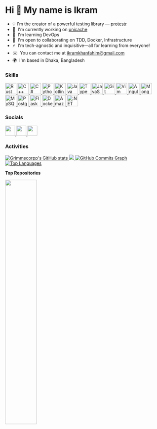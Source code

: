 Hi 👋 My name is Ikram
======================

*   💡  I'm the creator of a powerful testing library — [protestr](http://https://github.com/Grimmscorpp/unicache)
*   🚀  I'm currently working on [unicache](http://https://github.com/Grimmscorpp/unicache)
*   🧠  I'm learning DevOps
*   🤝  I'm open to collaborating on TDD, Docker, Infrastructure
*   ⚡  I'm tech-agnostic and inquisitive—all for learning from everyone!
*   ✉️  You can contact me at [ikramkhanfahim@gmail.com](mailto:ikramkhanfahim@gmail.com)
*   🌍  I'm based in Dhaka, Bangladesh

### Skills 

<p align="left">
  <a href="https://www.rust-lang.org/" target="_blank" rel="noreferrer">
    <img src="https://raw.githubusercontent.com/danielcranney/readme-generator/main/public/icons/skills/rust-colored.svg" width="36" height="36" alt="Rust" />
  </a>
  <a href="https://docs.microsoft.com/en-us/cpp/?view=msvc-170" target="_blank" rel="noreferrer">
    <img src="https://raw.githubusercontent.com/danielcranney/readme-generator/main/public/icons/skills/cplusplus-colored.svg" width="36" height="36" alt="C++" />
  </a>
  <a href="https://docs.microsoft.com/en-us/dotnet/csharp/" target="_blank" rel="noreferrer">
    <img src="https://raw.githubusercontent.com/danielcranney/readme-generator/main/public/icons/skills/csharp-colored.svg" width="36" height="36" alt="C#" />
  </a>
  <a href="https://www.python.org/" target="_blank" rel="noreferrer">
    <img src="https://raw.githubusercontent.com/danielcranney/readme-generator/main/public/icons/skills/python-colored.svg" width="36" height="36" alt="Python" />
  </a>
  <a href="https://kotlinlang.org/" target="_blank" rel="noreferrer">
    <img src="https://raw.githubusercontent.com/danielcranney/readme-generator/main/public/icons/skills/kotlin-colored.svg" width="36" height="36" alt="Kotlin" />
  </a>
  <a href="https://www.oracle.com/java/" target="_blank" rel="noreferrer">
    <img src="https://raw.githubusercontent.com/danielcranney/readme-generator/main/public/icons/skills/java-colored.svg" width="36" height="36" alt="Java" />
  </a>
  <a href="https://www.typescriptlang.org/" target="_blank" rel="noreferrer">
    <img src="https://raw.githubusercontent.com/danielcranney/readme-generator/main/public/icons/skills/typescript-colored.svg" width="36" height="36" alt="TypeScript" />
  </a>
  <a href="https://developer.mozilla.org/en-US/docs/Web/JavaScript" target="_blank" rel="noreferrer">
    <img src="https://raw.githubusercontent.com/danielcranney/readme-generator/main/public/icons/skills/javascript-colored.svg" width="36" height="36" alt="JavaScript" />
  </a>
  <a href="https://git-scm.com/" target="_blank" rel="noreferrer">
    <img src="https://raw.githubusercontent.com/danielcranney/readme-generator/main/public/icons/skills/git-colored.svg" width="36" height="36" alt="Git" />
  </a>
  <a href="https://www.vim.org/" target="_blank" rel="noreferrer">
    <img src="https://raw.githubusercontent.com/danielcranney/readme-generator/main/public/icons/skills/vim.svg" width="36" height="36" alt="Vim" />
  </a>
  <a href="https://angular.io/" target="_blank" rel="noreferrer">
    <img src="https://raw.githubusercontent.com/danielcranney/readme-generator/main/public/icons/skills/angularjs-colored.svg" width="36" height="36" alt="Angular" />
  </a>
  <a href="https://www.mongodb.com/" target="_blank" rel="noreferrer">
    <img src="https://raw.githubusercontent.com/danielcranney/readme-generator/main/public/icons/skills/mongodb-colored.svg" width="36" height="36" alt="MongoDB" />
  </a>
  <a href="https://www.mysql.com/" target="_blank" rel="noreferrer">
    <img src="https://raw.githubusercontent.com/danielcranney/readme-generator/main/public/icons/skills/mysql-colored.svg" width="36" height="36" alt="MySQL" />
  </a>
  <a href="https://www.postgresql.org/" target="_blank" rel="noreferrer">
    <img src="https://raw.githubusercontent.com/danielcranney/readme-generator/main/public/icons/skills/postgresql-colored.svg" width="36" height="36" alt="PostgreSQL" />
  </a>
  <a href="https://flask.palletsprojects.com/en/2.0.x/" target="_blank" rel="noreferrer">
    <img src="https://raw.githubusercontent.com/danielcranney/readme-generator/main/public/icons/skills/flask-colored.svg" width="36" height="36" alt="Flask" />
  </a>
  <a href="https://www.docker.com/" target="_blank" rel="noreferrer">
    <img src="https://raw.githubusercontent.com/danielcranney/readme-generator/main/public/icons/skills/docker-colored.svg" width="36" height="36" alt="Docker" />
  </a>
  <a href="https://aws.amazon.com" target="_blank" rel="noreferrer">
    <img src="https://raw.githubusercontent.com/danielcranney/readme-generator/main/public/icons/skills/aws-colored.svg" width="36" height="36" alt="Amazon Web Services" />
  </a>
  <a href="https://dotnet.microsoft.com/en-us/" target="_blank" rel="noreferrer">
    <img src="https://raw.githubusercontent.com/danielcranney/readme-generator/main/public/icons/skills/dot-net-colored.svg" width="36" height="36" alt=".NET" />
  </a>
</p>
                    
### Socials  

<p align="left">
  <a href="https://www.github.com/Grimmscorpp" target="_blank" rel="noreferrer">
    <picture>
      <source media="(prefers-color-scheme: dark)" srcset="https://raw.githubusercontent.com/danielcranney/readme-generator/main/public/icons/socials/github-dark.svg" />
      <source media="(prefers-color-scheme: light)" srcset="https://raw.githubusercontent.com/danielcranney/readme-generator/main/public/icons/socials/github.svg" />
      <img src="https://raw.githubusercontent.com/danielcranney/readme-generator/main/public/icons/socials/github.svg" width="32" height="32" />
    </picture>
  </a>
  <a href="https://www.linkedin.com/in/ikramkhanfahim/" target="_blank" rel="noreferrer">
    <picture>
      <source media="(prefers-color-scheme: dark)" srcset="https://raw.githubusercontent.com/danielcranney/readme-generator/main/public/icons/socials/linkedin-dark.svg" />
      <source media="(prefers-color-scheme: light)" srcset="https://raw.githubusercontent.com/danielcranney/readme-generator/main/public/icons/socials/linkedin.svg" />
      <img src="https://raw.githubusercontent.com/danielcranney/readme-generator/main/public/icons/socials/linkedin.svg" width="32" height="32" />
    </picture>
  </a>
  <a href="https://www.x.com/IkramKh51528968" target="_blank" rel="noreferrer">
    <picture>
      <source media="(prefers-color-scheme: dark)" srcset="https://raw.githubusercontent.com/danielcranney/readme-generator/main/public/icons/socials/twitter-dark.svg" />
      <source media="(prefers-color-scheme: light)" srcset="https://raw.githubusercontent.com/danielcranney/readme-generator/main/public/icons/socials/twitter.svg" />
      <img src="https://raw.githubusercontent.com/danielcranney/readme-generator/main/public/icons/socials/twitter.svg" width="32" height="32" />
    </picture>
  </a>
</p>

### Activities

<a href="http://www.github.com/Grimmscorpp">
  <img src="https://github-readme-stats.vercel.app/api?username=Grimmscorpp&show_icons=true&hide=&count_private=true&title_color=0891b2&text_color=ffffff&icon_color=0891b2&bg_color=1c1917&hide_border=true&show_icons=true" alt="Grimmscorpp's GitHub stats" />
</a>
<a href="http://www.github.com/Grimmscorpp">
  <img src="https://github-readme-streak-stats.herokuapp.com/?user=Grimmscorpp&stroke=ffffff&background=1c1917&ring=0891b2&fire=0891b2&currStreakNum=ffffff&currStreakLabel=0891b2&sideNums=ffffff&sideLabels=ffffff&dates=ffffff&hide_border=true" />
</a>
<a href="http://www.github.com/Grimmscorpp">
  <img src="https://github-readme-activity-graph.vercel.app/graph?username=Grimmscorpp&bg_color=1c1917&color=ffffff&line=0891b2&point=ffffff&area_color=1c1917&area=true&hide_border=true&custom_title=GitHub%20Commits%20Graph" alt="GitHub Commits Graph" />
</a>
<a href="https://github.com/Grimmscorpp" align="left">
  <img src="https://github-readme-stats.vercel.app/api/top-langs/?username=Grimmscorpp&langs_count=10&title_color=0891b2&text_color=ffffff&icon_color=0891b2&bg_color=1c1917&hide_border=true&locale=en&custom_title=Top%20%Languages" alt="Top Languages" />
</a>

<b>Top Repositories</b>
<div width="100%" align="center">
  <a href="https://github.com/Grimmscorpp/protestr" align="left">
    <img align="left" width="45%" src="https://github-readme-stats.vercel.app/api/pin/?username=Grimmscorpp&repo=protestr&title_color=0891b2&text_color=ffffff&icon_color=0891b2&bg_color=1c1917&hide_border=true&locale=en" />
  </a>
</div><br /><br /><br /><br /><br /><br /><br />
